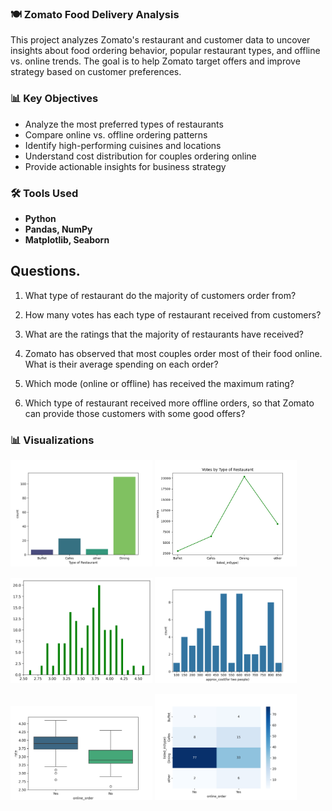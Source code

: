 ### 🍽️ Zomato Food Delivery Analysis

This project analyzes Zomato's restaurant and customer data to uncover insights about food ordering behavior, popular restaurant types, and offline vs. online trends. The goal is to help Zomato target offers and improve strategy based on customer preferences.

### 📊 Key Objectives

- Analyze the most preferred types of restaurants
- Compare online vs. offline ordering patterns
- Identify high-performing cuisines and locations
- Understand cost distribution for couples ordering online
- Provide actionable insights for business strategy

### 🛠️ Tools Used

- **Python**
- **Pandas, NumPy**
- **Matplotlib, Seaborn**

## Questions.

1. What type of restaurant do the majority of customers order from?

2. How many votes has each type of restaurant received from customers?

3. What are the ratings that the majority of restaurants have received?

4. Zomato has observed that most couples order most of their food online. What is their average spending on each order?

5. Which mode (online or offline) has received the maximum rating?

6. Which type of restaurant received more offline orders, so that Zomato can provide those
customers with some good offers?

<h3>📊 Visualizations</h3>

<!-- Row 1 -->
<p float="left">
  <img src="https://github.com/RajatJothe/Zomato_Analysis_Python_Project_5/blob/main/Image/Type_of_Restaurant.png" width="45%" />
  <img src="https://github.com/RajatJothe/Zomato_Analysis_Python_Project_5/blob/main/Image/Votes_by_Type_of_Restaurant.png" width="45%" />
</p>

<!-- Row 2 -->
<p float="left">
  <img src="https://github.com/RajatJothe/Zomato_Analysis_Python_Project_5/blob/main/Image/Distribution_of_Ratings.png" width="45%" />
  <img src="https://github.com/RajatJothe/Zomato_Analysis_Python_Project_5/blob/main/Image/couple_data.png" width="45%" />
</p>

<!-- Row 3 -->
<p float="left">
  <img src="https://github.com/RajatJothe/Zomato_Analysis_Python_Project_5/blob/main/Image/boxplot_online_order.png" width="45%" />
  <img src="https://github.com/RajatJothe/Zomato_Analysis_Python_Project_5/blob/main/Image/heatmap_online_order.png" width="45%" />
</p>

















